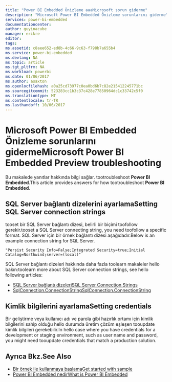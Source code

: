 ```yaml
---
title: "Power BI Embedded Önizleme aaaMicrosoft sorun giderme"
description: "Microsoft Power BI Embedded Önizleme sorunlarını giderme"
services: power-bi-embedded
documentationcenter: 
author: guyinacube
manager: erikre
editor: 
tags: 
ms.assetid: c8aee652-ed8b-4c66-9c63-f798b7a655b4
ms.service: power-bi-embedded
ms.devlang: NA
ms.topic: article
ms.tgt_pltfrm: NA
ms.workload: powerbi
ms.date: 01/06/2017
ms.author: asaxton
ms.openlocfilehash: a0a25cd73977c0ea0bd6b7c82e215412245771bc
ms.sourcegitcommit: 523283cc1b3c37c428e77850964dc1c33742c5f0
ms.translationtype: MT
ms.contentlocale: tr-TR
ms.lasthandoff: 10/06/2017
---
```

# <a name="microsoft-power-bi-embedded-preview-troubleshooting"></a><span data-ttu-id="c8fa9-103">Microsoft Power BI Embedded Önizleme sorunlarını giderme</span><span class="sxs-lookup"><span data-stu-id="c8fa9-103">Microsoft Power BI Embedded Preview troubleshooting</span></span>
<span data-ttu-id="c8fa9-104">Bu makalede yanıtlar hakkında bilgi sağlar. tootroubleshoot **Power BI Embedded**.</span><span class="sxs-lookup"><span data-stu-id="c8fa9-104">This article provides answers for how  tootroubleshoot **Power BI Embedded**.</span></span>

<a name="connection-string"/>

## <a name="setting-sql-server-connection-strings"></a><span data-ttu-id="c8fa9-105">SQL Server bağlantı dizelerini ayarlama</span><span class="sxs-lookup"><span data-stu-id="c8fa9-105">Setting SQL Server connection strings</span></span>
<span data-ttu-id="c8fa9-106">tooset bir SQL Server bağlantı dizesi, belirli bir biçimi toofollow gerekir.</span><span class="sxs-lookup"><span data-stu-id="c8fa9-106">tooset a SQL Server connecting string, you need toofollow a specific format.</span></span> <span data-ttu-id="c8fa9-107">SQL Server için bir örnek bağlantı dizesi aşağıdadır.</span><span class="sxs-lookup"><span data-stu-id="c8fa9-107">Below is an example connection string for SQL Server.</span></span>

```
"Persist Security Info=False;Integrated Security=true;Initial Catalog=Northwind;server=(local)"
```

<span data-ttu-id="c8fa9-108">SQL Server bağlantı dizeleri hakkında daha fazla toolearn makaleler hello bakın:</span><span class="sxs-lookup"><span data-stu-id="c8fa9-108">toolearn more about SQL Server connection strings, see hello following articles:</span></span>

* [<span data-ttu-id="c8fa9-109">SQL Server bağlantı dizeleri</span><span class="sxs-lookup"><span data-stu-id="c8fa9-109">SQL Server Connection Strings</span></span>](https://msdn.microsoft.com/library/jj653752.aspx)
* [<span data-ttu-id="c8fa9-110">SqlConnection.ConnectionString</span><span class="sxs-lookup"><span data-stu-id="c8fa9-110">SqlConnection.ConnectionString</span></span>](https://msdn.microsoft.com/library/system.data.sqlclient.sqlconnection.connectionstring.aspx)

<a name="credentials"/>

## <a name="setting-credentials"></a><span data-ttu-id="c8fa9-111">Kimlik bilgilerini ayarlama</span><span class="sxs-lookup"><span data-stu-id="c8fa9-111">Setting credentials</span></span>
<span data-ttu-id="c8fa9-112">Bir geliştirme veya kullanıcı adı ve parola gibi hazırlık ortamı için kimlik bilgilerini sahip olduğu hello durumda üretim çözüm eşleşen tooupdate kimlik bilgileri gerekebilir.</span><span class="sxs-lookup"><span data-stu-id="c8fa9-112">In hello case where you have credentials for a development or staging environment, such as user name and password, you might need tooupdate credentials that match a production solution.</span></span>

## <a name="see-also"></a><span data-ttu-id="c8fa9-113">Ayrıca Bkz.</span><span class="sxs-lookup"><span data-stu-id="c8fa9-113">See Also</span></span>
* [<span data-ttu-id="c8fa9-114">Bir örnek ile kullanmaya başlama</span><span class="sxs-lookup"><span data-stu-id="c8fa9-114">Get started with sample</span></span>](power-bi-embedded-get-started-sample.md)
* [<span data-ttu-id="c8fa9-115">Power BI Embedded nedir</span><span class="sxs-lookup"><span data-stu-id="c8fa9-115">What is Power BI Embedded</span></span>](power-bi-embedded-what-is-power-bi-embedded.md)

